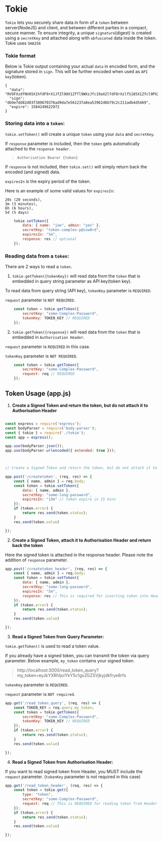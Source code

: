 # Tokie

`Tokie` lets you securely share data in form of a `token` between server(NodeJS) and client, and between different parties in a compact, secure manner. To ensure integrity, a unique `signature`(digest) is created using a `secretKey` and attached along with `obfuscated` data inside the token. Tokie uses `SHA256`



### Tokie format

Below is Tokie output containing your actual `data` in encoded form, and the signature stored in `sign`.
This will be further encoded when used as `API key`(token).

```
{
  "data": "RV9FXzdfNV85X1hfdF9rX1JfZl90X1ZfTl9WXzJfc19aX2lfdF8rXzlfS185X1Zfcl9PX2VfZ185XzNfQ19WX1BfeV9lX2dfNF9NXzFfV18=",
  "sign": "db9e7dd82d03f389670376ad9da7e561237a0ea53962d6b79c2c211adb4d5469",
  "expire": 1584249622972
}

```







### Storing data into a `token`: 

`tokie.setToken()` will create a unique `token` using your `data` and `secretKey`. 

If `response` parameter is included, then the `token` gets automatically attached to the `response header`. 

> `Authorisation Bearer {token}` 

If `response` is not included, then `tokie.set()` will simply return back the encoded (and signed) data.

`expiresIn` is the expiry period of the token. 

Here is an example of some valid values for `expiresIn`:

```
20s (20 seconds),
3m (3 minutes),
6h (6 hours),
5d (5 days)
```


```js
    tokie.setToken({
        data: { name: "joe", admin: "yes" },
        secretKey: "token-complex-p@ssw0rd",
        expiresIn: "5m", 
        response: res // optional
    });

```


### Reading data from a `token`:

There are 2 ways to read a `token`. 

1. `tokie.getToken({tokenKey})` will read data from the `token` that is embedded in query string parameter as API key(token key).

To read data from query string (API key), `tokenKey` parameter is `REQUIRED`.

`request` parameter is `NOT REQUIRED`.


```js
    const token = tokie.getToken({
        secretKey: "some-Complex-Password",
        tokenKey: TOKEN_KEY // REQUIRED
    });

```


2. `tokie.getToken({response})` will read data from the `token` that is embedded in `Authorisation Header`.

`request` parameter is `REQUIRED` in this case.

`tokenKey` parameter is `NOT REQUIRED`.


```js
    const token = tokie.getToken({
        secretKey: "some-Complex-Password",
        request: req // REQUIRED
    });

```



## Token Usage (app.js)

1. **Create a Signed Token and return the token, but do not attach it to Authorisation Header**

```js

const express = require('express');
const bodyParser = require('body-parser');
const { tokie } = require('./tokie');
const app = express();

app.use(bodyParser.json());
app.use(bodyParser.urlencoded({ extended: true }));



// Create a Signed Token and return the token, but do not attach it to Authorisation Header

app.post('/createtoken', (req, res) => {
    const { name, admin } = req.body;
    const token = tokie.setToken({
        data: { name, admin },
        secretKey: "some-long-password",
        expiresIn: "15m" // token expire in 15 mins
    });
    if (token.error) {
        return res.send(token.status);
    }
    res.send(token.value)

});

```


2. **Create a Signed Token, attach it to Authorisation Header and return back the token**

Here the signed token is attached in the response header. Please note the addition of `response` parameter.


```js
app.post('/createtoken_header', (req, res) => {
    const { name, admin } = req.body;
    const token = tokie.setToken({
        data: { name, admin },
        secretKey: "some-long-password",
        expiresIn: "5m",
        response: res // This is required for inserting token into Header
    });
    if (token.error) {
        return res.send(token.status);
    }
    res.send(token.value)

});

```

3. **Read a Signed Token from Query Parameter:**

`tokie.getToken()` is used to read a token value.

If you already have a signed token, you can transmit the token via query parameter. Below example, `my_token` contains your signed token.

> http://localhost:3000/read_token_query?my_token=eyJkYXRhIjoiYkY5c1gxZGZSVjkyjdkfrye8rfs

`tokenKey` parameter is `REQUIRED`.

`request` parameter is `NOT required`. 
 

```js
app.get('/read_token_query', (req, res) => {
    const TOKEN_KEY = req.query.my_token;
    const token = tokie.getToken({
        secretKey: "some-Complex-Password",
        tokenKey: TOKEN_KEY // REQUIRED
    });
    if (token.error) {
        return res.send(token.status);
    }
    res.send(token.value)

});

````


4. **Read a Signed Token from Authorisation Header:**

If you want to read signed token from Header, you MUST include the `request` parameter.
(`tokenKey` parameter is not required in this case)


```js
app.get('/read_token_header', (req, res) => {    
    const token = tokie.get({
        type: "token", 
        secretKey: "some-Complex-Password", 
        request: req // This is REQUIRED for reading token from Header
    });
    if (token.error) {
        return res.send(token.status);
    }
    res.send(token.value)

});



```

